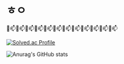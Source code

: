 # ㅎㅇ
🔭📫🔭📫🔭📫🔭📫🔭📫🔭📫🔭📫🔭📫🔭📫🔭📫🔭📫🔭📫

[![Solved.ac Profile](http://mazassumnida.wtf/api/v2/generate_badge?boj=amm0124)](https://solved.ac/amm0124/)

![Anurag's GitHub stats](https://github-readme-stats.vercel.app/api?username=amm0124&show_icons=true&theme=radical)
<!-- <a href="버튼을 눌렀을 때 이동할 링크" target="_blank"><img src="https://img.shields.io/badge/뱃지레이블-배경색?style=뱃지모양&logo=로고&logoColor=로고색상"/></a>>

<!--
**amm0124/amm0124** is a ✨ _special_ ✨ repository because its `README.md` (this file) appears on your GitHub profile.

Here are some ideas to get you started:

- 🔭 I’m currently working on ...
- 🌱 I’m currently learning ...
- 👯 I’m looking to collaborate on ...
- 🤔 I’m looking for help with ...
- 💬 Ask me about ...
- 📫 How to reach me: ...
- 😄 Pronouns: ...
- ⚡ Fun fact: ...
-->
